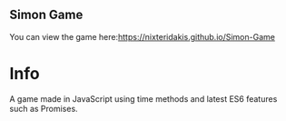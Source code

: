 ## Simon Game

You can view the game here:https://nixteridakis.github.io/Simon-Game

Info
======
A game made in JavaScript using time methods and latest ES6 features such as Promises.
